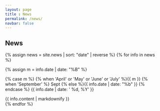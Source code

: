 ```yaml
---
layout: page
title : News
permalink: /news/
navbar: false
---
```


## News

<p>
{% assign news = site.news | sort: "date" | reverse %}
{% for info in news %}
<div class="news">
  <div class="news-date">
{% assign m = info.date | date: "%B" %}

{% case m %}
  {% when 'April' or 'May' or 'June' or 'July' %}{{ m }}
  {% when 'September' %} Sept
  {% else %}{{ info.date | date: "%b" }}
{% endcase %}
{{ info.date | date: ' %d, %Y' }}</div>
  <div class="news-matter">{{ info.content | markdownify }}</div>
</div>
{% endfor %}
</p>
